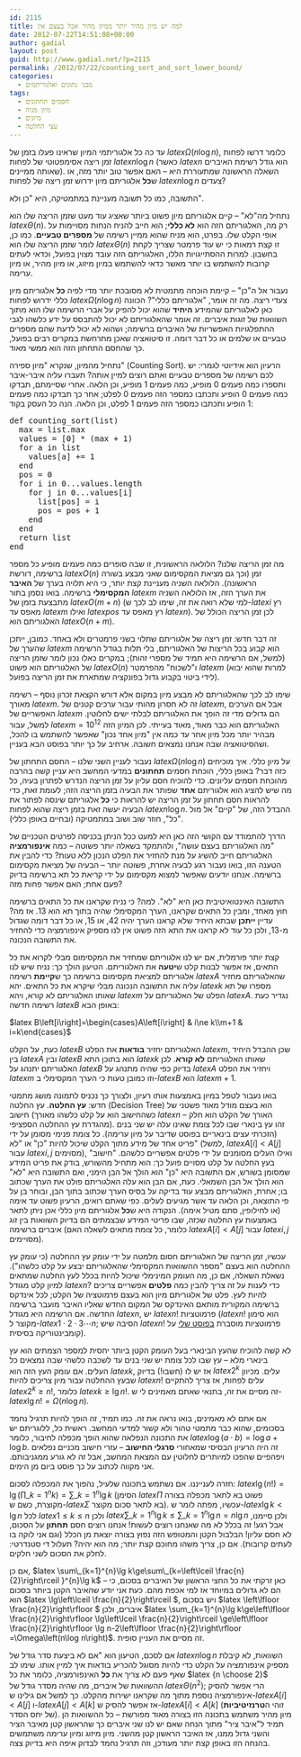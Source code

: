 ```yaml
---
id: 2115
title: למה יש מיון מהיר יותר ממיון מהיר אבל בעצם אין
date: 2012-07-22T14:51:08+00:00
author: gadial
layout: post
guid: http://www.gadial.net/?p=2115
permalink: /2012/07/22/counting_sort_and_sort_lower_bound/
categories:
  - מבני נתונים ואלגוריתמים
tags:
  - חסמים תחתונים
  - מיון מניה
  - מיונים
  - עצי החלטה
---
```

עד כה כל אלגוריתמי המיון שראינו פעלו בזמן של $latex \Omega\left(n\log n\right)$, כלומר דרשו לפחות זמן ריצה אסימפטוטי של לפחות $latex n\log n$ (כאשר $latex n$ הוא גודל רשימת האיברים שאותה ממיינים). השאלה הראשונה שמתעוררת היא &#8211; האם אפשר טוב יותר מזה, או ש**כל** אלגוריתם מיון ידרוש זמן ריצה של לפחות $latex n\log n$ צעדים?

התשובה, כמו כל תשובה מעניינת במתמטיקה, היא "כן ולא".

נתחיל מה"לא" &#8211; קיים אלגוריתם מיון פשוט ביותר שאציג עוד מעט שזמן הריצה שלו הוא $latex \Theta\left(n\right)$. רק מה, האלגוריתם הזה הוא **לא כללי**; הוא חייב להניח הנחות מסויימות על אופי הקלט שלו. בפרט, הוא מניח שהוא ממיין רשימה של **מספרים טבעיים**. כמו כן, לומר שזמן הריצה שלו הוא $latex \Theta\left(n\right)$ זו קצת רמאות כי יש עוד פרמטר שצריך לקחת בחשבון. למרות ההסתייגויות הללו, האלגוריתם הזה עובד מצוין בפועל, וכדאי לעתים קרובות להשתמש בו יותר מאשר כדאי להשתמש במיון מיזוג, או מיון מהיר, או מיון ערימה.

נעבור אל ה"כן" &#8211; קיימת הוכחה מתמטית לא מסובכת יותר מדי לפיה **כל** אלגוריתם מיון כללי ידרוש לפחות $latex \Omega\left(n\log n\right)$ צעדי ריצה. מה זה אומר, "אלגוריתם כללי"? הכוונה כאן לאלגוריתם שהמידע **היחיד** שהוא יכול להפיק על אברי הרשימה שלו הוא מתוך השוואות של זוגות איברים. זה אומר שהאלגוריתם לא יכול להתבסס על ידע כלשהו לגבי ההתפלגויות האפשריות של האיברים ברשימה; ושהוא לא יכול לדעת שהם מספרים טבעיים או שלמים או כל דבר דומה. זו סיטואציה שאכן מתרחשת במקרים רבים בפועל, כך שהחסם התחתון הזה הוא ממשי מאוד.

נתחיל מהמיון, שנקרא "מיון ספירה" (Counting Sort). הרעיון הוא אידיוטי לגמרי: יש לכם רשימה של מספרים טבעיים ואתם רוצים למיין אותה? תעברו עליה איבר-איבר ותספרו כמה פעמים 0 מופיע, כמה פעמים 1 מופיע, וכן הלאה. אחרי שסיימתם, תבדקו כמה פעמים 0 הופיע ותכתבו כמספר הזה פעמים 0 לפלט; אחר כך תבדקו כמה פעמים 1 הופיע ותכתבו כמספר הזה פעמים 1 לפלט, וכן הלאה. הנה כל העסק בקוד:

<pre style="font-size: 14px;" dir="ltr">def counting_sort(list)
  max = list.max
  values = [0] * (max + 1)
  for a in list
    values[a] += 1
  end
  pos = 0
  for i in 0...values.length
    for j in 0...values[i]
      list[pos] = i
      pos = pos + 1
    end
  end
  return list
end</pre>

מה זמן הריצה שלנו? הלולאה הראשונית, זו שבה סופרים כמה פעמים מופיע כל מספר ברשימה, דורשת $latex O\left(n\right)$ זמן (וכך גם מציאת המקסימום שאני מבצע בשורה הראשונה). הלולאה השניה מעניינת קצת יותר, כי היא תלויה בערך של **האיבר המקסימלי** ברשימה. בואו נסמן בתור $latex m$ את הערך הזה, אז הלולאה השניה מתבצעת בזמן של $latex O\left(m+n\right)$ (למי שלא רואה את זה, שימו לב לכך ש-$latex i$ רץ מאפס עד $latex m$ ואילו $latex pos$ רץ מאפס עד $latex n$). לכן זמן הריצה הכולל של האלגוריתם הוא $latex O\left(n+m\right)$.

זה דבר חדש: זמן ריצה של אלגוריתם שתלוי בשני פרמטרים ולא באחד. כמובן, ייתכן שהערך של $latex m$ הוא קבוע בכל הריצות של האלגוריתם, בלי תלות בגודל הרשימה (למשל, אם הרשימה היא תמיד של מספרי זהות); במקרים כאלו נכון לומר שזמן הריצה של האלגוריתם הוא פשוט $latex O\left(n\right)$ ו"לשכוח" מהפרמטר $latex m$ (למרות שהוא יבוא לידי ביטוי בקבוע גדול בפונקציה שמתארת את זמן הריצה בפועל).

שימו לב לכך שהאלגוריתם לא מבצע מיון במקום אלא דורש הקצאת זכרון נוסף &#8211; רשימה מאורך $latex m$. זה לא חסרון מהותי עבור ערכים קטנים של $latex m$, אבל אם הערכים האפשריים של $latex m$ הם גדולים מדי זה הופך את האלגוריתם לבלתי ישים לחלוטין. למשל, עבור $latex m=10^{12}$ האלגוריתם הוא כבר מאוד, מאוד בעייתי. לכן המיון הזה מבהיר יותר מכל מיון אחר עד כמה אין "מיון אחד נכון" שאפשר להשתמש בו להכל, ושהסיטואציה שבה אנחנו נמצאים חשובה. ארחיב על כך יותר בפוסט הבא בעניין.

נעבור לעניין השני שלנו &#8211; החסם התחתון של $latex \Omega\left(n\log n\right)$ על מיון כללי. איך מוכיחים כזה דבר? באופן כללי, הוכחת חסמים **תחתונים** במדעי המחשב היא עניין קשה בהרבה מהוכחת חסמים עליונים. כדי להוכיח חסם עליון על זמן הריצה הנדרש לפתרון בעיה, כל מה שיש להציג הוא אלגוריתם **אחד** שפותר את הבעיה בזמן הריצה הזה; לעומת זאת, כדי להראות חסם תחתון על זמן הריצה יש להראות כי **כל** אלגוריתם שינסה לפתור את הבעיה יעשה זאת בזמן ריצה שהוא לפחות $latex n\log n$. ההבדל הזה, של "קיים" אל מול "כל", חוזר שוב ושוב במתמטיקה (ובחיים באופן כללי).

הדרך להתמודד עם הקושי הזה כאן היא למעט ככל הניתן בכניסה לפרטים הטכניים של "מה האלגוריתם בעצם עושה", ולהתמקד בשאלה יותר פשוטה &#8211; כמה **אינפורמציה** האלגוריתם חייב להשיג על מנת להחזיר את הפלט הנכון ללא טעות? כדי להבין את הטענה הזו, בואו נעבור רגע לבעיה אחרת, פשוטה יותר &#8211; הבעיה של מציאת מקסימום ברשימה. אנחנו יודעים שאפשר למצוא מקסימום על ידי קריאת כל תא ברשימה בדיוק פעם אחת; האם אפשר פחות מזה?

התשובה האינטואיטיבית כאן היא "לא". למה? כי נניח שקראנו את כל התאים ברשימה חוץ מאחד, ומבין כל התאים שקראנו, הערך המקסימלי שהיה בתוך תא הוא 13. אז מה? עדיין **ייתכן** שבתא היחיד שלא קראנו הערך יהיה 42, או 15, או כל דבר דומה שגדול מ-13, ולכן כל עוד לא קראנו את התא הזה פשוט אין לנו מספיק אינפורמציה כדי להחזיר את התשובה הנכונה.

קצת יותר פורמלית, אם יש לנו אלגוריתם שמחזיר את המקסימום מבלי לקרוא את כל התאים, אז אפשר לבנות קלט ש**יטעה** את האלגוריתם. הטיעון הולך כך: נניח שיש לנו אלגוריתם למציאת מקסימום ברשימה כך ש**קיימת** רשימה $latex A$ שהאלגוריתם מחזיר עליה את התשובה הנכונה מבלי שיקרא את כל התאים. יהא $latex k$ מספרו של תא שאותו האלגוריתם לא קורא, ויהא $latex m$ הפלט של האלגוריתם על $latex A$. נגדיר כעת רשימה חדשה $latex B$ באופן הבא:

$latex B\left[i\right]=\begin{cases}A\left[i\right] & i\ne k\\m+1 & i=k\end{cases}$

כעת, על הקלט $latex B$ האלגוריתם יחזיר **בודאות** את הפלט $latex m$, שכן ההבדל היחיד בין $latex A$ ובין $latex B$ הוא בתוכן התא $latex k$ שאותו האלגוריתם **לא קורא**. לכן האלגוריתם יתנהג על $latex B$ בדיוק כפי שהיה מתנהג על $latex A$ ויחזיר את הפלט $latex m$ וזו כמובן טעות כי הערך המקסימלי ב-$latex B$ הוא $latex m+1$.

בואו נעבור לטפל במיון באמצעות אותו רעיון, ולצורך כך נכניס לתמונה מושג מתמטי חדש: **עץ החלטה**. עץ החלטה (Decision Tree) הוא בעצם מודל מאוד פשטני של חישוב (כשהחישוב הוא על קלט כלשהו מאורך $latex n$ &#8211; האורך של הקלט הוא חלק מהגדרת עץ ההחלטה הספציפי). זהו עץ בינארי שבו לכל צומת שאינו עלה יש שני בנים (הזכרתי עצים בינאריים בפוסט שדיבר על מיון ערימה). כל צומת פנימי מסומן על ידי פריט אחד של מידע מתוך הקלט שיכול להיות "כן" או "לא" (למשל, $latex A\left[i\right]<A\left[j\right]$ עבור $latex i,j$ מסוימים), ואילו העלים מסומנים על ידי פלטים אפשריים כלשהם. "חישוב" בעץ החלטה על קלט מסויים פועל כך: הוא מתחיל מהשורש, בודק את פריט המידע שמסומן בשורש, אם התשובה היא "כן" הוא הולך אל הבן הימני, ואם התשובה היא "לא" הוא הולך אל הבן השמאלי. כעת, אם הבן הוא עלה האלגוריתם פולט את הערך שכתוב בו; אחרת, האלגוריתם מבצע עוד בדיקה על בסיס הערך שכתוב בתוך הבן, ובוחר בן על פי התוצאה, וכן הלאה עד אשר מגיעים לעלים. כפי שאתם רואים, הרעיון פשוט עד אימה (או לחילופין, סתם מטיל אימה). הנקודה היא ש**כל** אלגוריתם מיון כללי אכן ניתן לתאר באמצעות עץ החלטה שכזה, שבו פריטי המידע שבצמתים הם בדיוק השוואות בין זוג איברים ברשימה (כלומר, כל צומת מתאים לשאלה האם $latex A\left[i\right]<A\left[j\right]$ עבור $latex i,j$ מסויימים).

עכשיו, זמן הריצה של האלגוריתם חסום מלמטה על ידי עומק עץ ההחלטה (כי עומק עץ ההחלטה הוא בעצם "מספר ההשוואות המקסימלי שהאלגוריתם יבצע על קלט כלשהו"). נשאלת השאלה, אם כן, מה העומק המינימלי שיכול להיות בכלל לעץ החלטה שמתאים למיון קלט מגודל $latex n$? כדי לענות על זה צריך להבין כמה **פלטים** אפשריים צריכים להיות לעץ. פלט של אלגוריתם מיון הוא בעצם פרמוטציה של הקלט; לכל אינדקס ברשימה המקורית מותאם האינדקס של המקום החדש שאליו האיבר מועבר ברשימה החדשה. אם הרשימה היא מגודל $latex n$, יש $latex n!$ פרמוטציות ($latex n!$ הוא סימון מקוצר ל-$latex 1\cdot2\cdot3\cdots n$; הסיבה שיש $latex n!$ פרמוטציות מוסברת [בפוסט שלי](http://www.gadial.net/2010/06/20/combinatorics_intro/) על קומבינטוריקה בסיסית).

לא קשה להוכיח שהעץ הבינארי בעל העומק הקטן ביותר יחסית למספר הצמתים הוא עץ בינארי מלא &#8211; עץ שבו לכל צומת יש שני בנים עד לשכבה כלשהי שבה נמצאים כל העלים. אם עומק העץ הזה הוא $latex k$, אז יש לו (חשבו!) בדיוק $latex 2^{k}$ עלים. מכיוון שבעץ ההחלטה עבור מיון צריכים להיות $latex n!$ עלים לפחות, אז צריך להתקיים $latex 2^{k}\ge n!$, כלומר $latex k\ge\lg n!$. זה מסיים את זה, בתנאי שאתם מאמינים לי ש-$latex \lg n!=\Omega\left(n\log n\right)$.

אם אתם לא מאמינים, בואו נראה את זה. כמו תמיד, זה הופך להיות תרגיל נחמד בסכומים, שהוא כבר מתמטי טהור ולא קשור למדעי המחשב. ראשית כל, ללוגריתם יש את התכונה הנפלאה שהוא הופך מכפלה לחיבור, כלומר $latex \log\left(a\cdot b\right)=\log a+\log b$. זה היה הרעיון הבסיסי שמאחורי **סרגלי החישוב** &#8211; עזרי חישוב מכניים נפלאים ויפהפיים שהפכו למיותרים לחלוטין עם המצאת המחשב, אבל זה לא גורע ממגניבותם. אני מקווה לכתוב על כך פוסט ביום מן הימים.

חזרה לענייננו. אם נשתמש בתכונה שלעיל, נהפוך את המכפלה לסכום: $latex \lg\left(n!\right)=\lg\left(\prod\_{k=1}^{n}k\right)=\sum\_{k=1}^{n}\lg k$ (הסימן $latex \Pi$ פשוט בא לתאר מכפלה בצורה מקוצרת, כשם ש-$latex \Sigma$ בא לתאר סכום מקוצר). עכשיו, מפתה לומר ש-$latex \lg k<\lg n$ לכל $latex 1\le k\le n$ ולכן $latex \sum\_{k=1}^{n}\lg k\le\sum\_{k=1}^{n}\lg n=n\lg n$ ולכן סיימנו, אבל רגע! זה בכלל לא מה שאנחנו רוצים לעשות! אנחנו רוצים חסם **תחתון** על הסכום, לא חסם עליון! הבלבול הקטן והמטופש הזה נפוץ בצורה יוצאת מן הכלל (וגם אני לוקה בו לעתים קרובות). אם כן, צריך משהו מחוכם קצת יותר; מה הוא יהיה? תעלול די סטנדרטי: לחלק את הסכום לשני חלקים.

אם כן, $latex \sum\_{k=1}^{n}\lg k\ge\sum\_{k=\left\lceil \frac{n}{2}\right\rceil }^{n}\lg k$ &#8211; כאן זרקתי את כל החצי הראשון של האיברים בסכום, כי הם לא גדולים במיוחד אז למי אכפת מהם. כעת אני יודע שהאיבר הקטן ביותר בסכום הוא $latex \lg\left\lceil \frac{n}{2}\right\rceil $, ויש בסכום $latex \left\lfloor \frac{n}{2}\right\rfloor $ איברים, ולכן $latex \sum_{k=1}^{n}\lg k\ge\left\lfloor \frac{n}{2}\right\rfloor \lg\left\lceil \frac{n}{2}\right\rceil \ge\left\lfloor \frac{n}{2}\right\rfloor \lg n-2\left\lfloor \frac{n}{2}\right\rfloor =\Omega\left(n\log n\right)$. זה מסיים את העניין סופית.

אם לסכם, הטיעון הוא "אם לא ביצעת סדר גודל של $latex n\log n$ השוואות, לא קיבלת מספיק אינפורמציה על הקלט כדי להיות מסוגל להכריע בודאות איך למיין אותו. שימו לב שאף פעם לא צריך את **כל** האינפורמציה, כלומר את כל $latex {n \choose 2}$ ההשוואות של איברים, מה שהיה מסדר גודל של $latex \Theta\left(n^{2}\right)$; הרי אפשר להסיק אינפורמציה נוספת מתוך מה שקראנו ישירות מהקלט. כך למשל אם גילינו ש-$latex A\left[i\right]<A\left[j\right]$ ו-$latex A\left[j\right]<A\left[k\right]$ אז אפשר להסיק ש-$latex A\left[i\right]<A\left[k\right]$ (זוהי ה**טרנזיטיביות** של יחס הסדר). מיון מהיר משתמש בתכונה הזו בצורה מאוד מפורשת &#8211; כל ההשוואות הן תמיד ל"איבר ציר" מתוך הנחה שאם יש לנו שני איברים כך שהראשון קטן מאיבר הציר והשני גדול ממנו, אז האיבר הראשון קטן מהשני. מיון מיזוג ומיון ערימה משתמשים בהנחה הזו באופן קצת יותר מעודכן, וזה תרגיל נחמד לבדוק איפה היא בדיוק צצה.